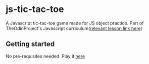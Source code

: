 # js-tic-tac-toe


A Javascript tic-tac-toe game made for JS object practice. Part of TheOdinProject's Javascript curriculum([relevant lesson link here](https://www.theodinproject.com/paths/full-stack-ruby-on-rails/courses/javascript/lessons/tic-tac-toe-javascript))


## Getting started

No pre-requisites needed. Play it [here](https://yiannisross.github.io/js-tic-tac-toe/)

